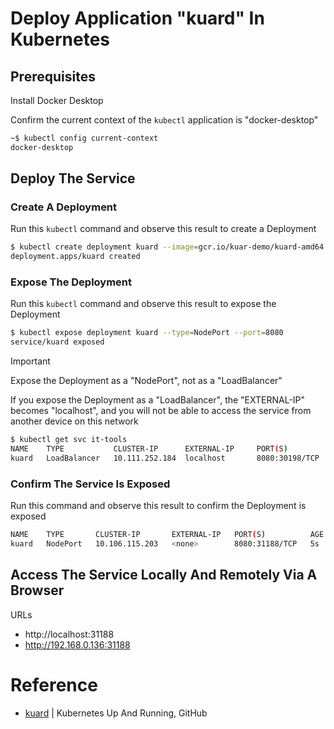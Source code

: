 # Deploy Application "kuard" In Kubernetes

## Prerequisites
Install Docker Desktop

Confirm the current context of the ```kubectl``` application is "docker-desktop"
```bash
~$ kubectl config current-context
docker-desktop
```


## Deploy The Service

### Create A Deployment
Run this ```kubectl``` command and observe this result to create a Deployment
```bash
$ kubectl create deployment kuard --image=gcr.io/kuar-demo/kuard-amd64:blue 
deployment.apps/kuard created
```

### Expose The Deployment
Run this ```kubectl``` command and observe this result to expose the Deployment
```bash
$ kubectl expose deployment kuard --type=NodePort --port=8080
service/kuard exposed
```

> [!IMPORTANT]  
> Expose the Deployment as a "NodePort", not as a "LoadBalancer"
>
> If you expose the Deployment as a "LoadBalancer", the "EXTERNAL-IP" becomes "localhost", and you will not be able to access the service from another device on this network
>
> ```bash
> $ kubectl get svc it-tools
> NAME    TYPE           CLUSTER-IP      EXTERNAL-IP     PORT(S)          AGE
> kuard   LoadBalancer   10.111.252.184  localhost       8080:30198/TCP   4m52s
> ```

### Confirm The Service Is Exposed
Run this command and observe this result to confirm the Deployment is exposed
```bash
NAME    TYPE       CLUSTER-IP       EXTERNAL-IP   PORT(S)          AGE
kuard   NodePort   10.106.115.203   <none>        8080:31188/TCP   5s
```

## Access The Service Locally And Remotely Via A Browser

URLs
- http://localhost:31188
- http://192.168.0.136:31188

# Reference
- [kuard](https://github.com/kubernetes-up-and-running/kuard) | Kubernetes Up And Running, GitHub
